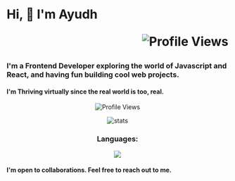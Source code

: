 # Hi, :wave: I'm Ayudh <p align="end"><img src="https://komarev.com/ghpvc/?username=makersmecca&base=1093&label=Profile+Views" alt="Profile Views" /></p>
### I'm a Frontend Developer exploring the world of Javascript and React, and having fun building cool web projects.
#### I'm Thriving virtually since the real world is too, real.
<p align="center">
  <img src="https://komarev.com/ghpvc/?username=makersmecca&base=1093&label=Profile+Views" alt="Profile Views" />
</p>
<p align="center">
  <img src="https://streak-stats.demolab.com?user=makersmecca&theme=tokyonight&border_radius=6&date_format=M%20j%5B%2C%20Y%5D&card_width=450&card_height=170" alt="stats" />
</p>
<h3 align="center">Languages: </h3>
<p align="center">
  <img src="https://github-readme-stats.vercel.app/api/top-langs/?username=anuraghazra&layout=compact&theme=radical" />
</p>

#### I'm open to collaborations. Feel free to reach out to me.

